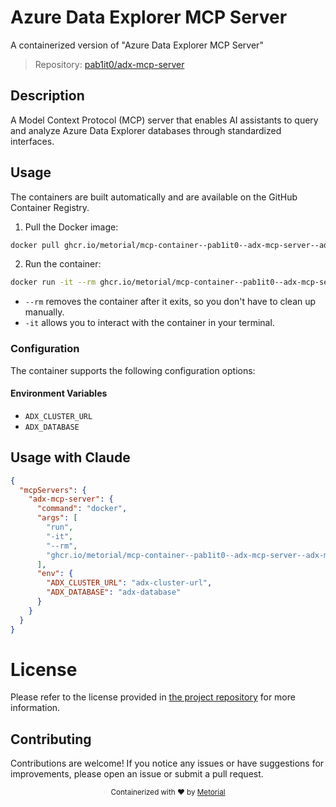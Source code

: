 
# Azure Data Explorer MCP Server

A containerized version of "Azure Data Explorer MCP Server"

> Repository: [pab1it0/adx-mcp-server](https://github.com/pab1it0/adx-mcp-server)

## Description

A Model Context Protocol (MCP) server that enables AI assistants to query and analyze Azure Data Explorer databases through standardized interfaces.


## Usage

The containers are built automatically and are available on the GitHub Container Registry.

1. Pull the Docker image:

```bash
docker pull ghcr.io/metorial/mcp-container--pab1it0--adx-mcp-server--adx-mcp-server
```

2. Run the container:

```bash
docker run -it --rm ghcr.io/metorial/mcp-container--pab1it0--adx-mcp-server--adx-mcp-server 
```

- `--rm` removes the container after it exits, so you don't have to clean up manually.
- `-it` allows you to interact with the container in your terminal.


### Configuration

The container supports the following configuration options:




#### Environment Variables

- `ADX_CLUSTER_URL`
- `ADX_DATABASE`




## Usage with Claude

```json
{
  "mcpServers": {
    "adx-mcp-server": {
      "command": "docker",
      "args": [
        "run",
        "-it",
        "--rm",
        "ghcr.io/metorial/mcp-container--pab1it0--adx-mcp-server--adx-mcp-server"
      ],
      "env": {
        "ADX_CLUSTER_URL": "adx-cluster-url",
        "ADX_DATABASE": "adx-database"
      }
    }
  }
}
```

# License

Please refer to the license provided in [the project repository](https://github.com/pab1it0/adx-mcp-server) for more information.

## Contributing

Contributions are welcome! If you notice any issues or have suggestions for improvements, please open an issue or submit a pull request.

<div align="center">
  <sub>Containerized with ❤️ by <a href="https://metorial.com">Metorial</a></sub>
</div>
  